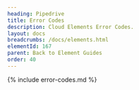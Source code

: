 ```yaml
---
heading: Pipedrive
title: Error Codes
description: Cloud Elements Error Codes.
layout: docs
breadcrumbs: /docs/elements.html
elementId: 167
parent: Back to Element Guides
order: 40
---
```


{% include error-codes.md %}
